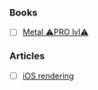 ### Books
- [ ] [Metal ⚠️PRO lvl⚠️](https://www.kodeco.com/books/metal-by-tutorials)

### Articles
- [ ] [iOS rendering](https://dmytro-anokhin.medium.com/rendering-performance-of-ios-apps-4d09a9228930)